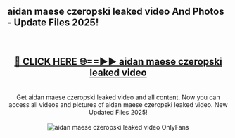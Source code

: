 <h2>aidan maese czeropski leaked video And Photos - Update Files 2025!</h2>
<br>
<div align="center">
<h2><a href="https://linkcuts.com/hfmhzwbr" rel="nofollow">🔴 CLICK HERE 🌐==►► aidan maese czeropski leaked video</a></h2>
<br>
Get aidan maese czeropski leaked video and all content. Now you can access all videos and pictures of aidan maese czeropski leaked video. New Updated Files 2025!
<br>
<br>
<a href="https://linkcuts.com/hfmhzwbr" rel="nofollow" data-target="animated-image.originalLink"><img src="https://i.ibb.co.com/WyWwxjT/player-gif2.gif" alt="aidan maese czeropski leaked video OnlyFans" style="max-width: 100%; display: inline-block;" data-target="animated-image.originalImage"></a>
</div>
<br>